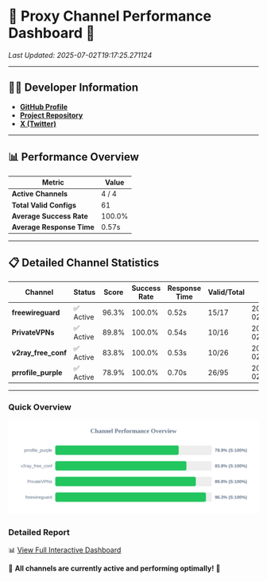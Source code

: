 # 🌟 Proxy Channel Performance Dashboard 🌟

_Last Updated: 2025-07-02T19:17:25.271124_

---

## 👩‍💻 Developer Information

- **[GitHub Profile](https://github.com/4n0nymou3)**  
- **[Project Repository](https://github.com/4n0nymou3/multi-proxy-config-fetcher)**  
- **[X (Twitter)](https://x.com/4n0nymou3)**  

---

## 📊 Performance Overview

| Metric                | Value       |
|-----------------------|-------------|
| **Active Channels**   | 4 / 4       |
| **Total Valid Configs** | 61          |
| **Average Success Rate** | 100.0%      |
| **Average Response Time** | 0.57s       |

---

## 📋 Detailed Channel Statistics

| Channel          | Status     | Score  | Success Rate | Response Time | Valid/Total | Last Success               |
|------------------|------------|--------|--------------|---------------|-------------|----------------------------|
| **freewireguard**  | ✅ Active  | 96.3%  | 100.0% | 0.52s         | 15/17       | 2025-07-02T19:17:25.269312 |
| **PrivateVPNs**  | ✅ Active  | 89.8%  | 100.0% | 0.54s         | 10/16       | 2025-07-02T19:17:24.719047 |
| **v2ray_free_conf**  | ✅ Active  | 83.8%  | 100.0% | 0.53s         | 10/26       | 2025-07-02T19:17:24.143566 |
| **prrofile_purple**  | ✅ Active  | 78.9%  | 100.0% | 0.70s         | 26/95       | 2025-07-02T19:17:23.530327 |

---

### Quick Overview
<div align="center">
  <a href="https://raw.githubusercontent.com/nullluser/NullRepo/refs/heads/main/assets/channel_stats_chart.svg">
    <img src="https://raw.githubusercontent.com/nullluser/NullRepo/refs/heads/main/assets/channel_stats_chart.svg" alt="Source Performance Statistics" width="800">
  </a>
</div>

### Detailed Report
📊 [View Full Interactive Dashboard](https://htmlpreview.github.io/?https://github.com/nullluser/NullRepo/blob/main/assets/performance_report.html)

🎉 **All channels are currently active and performing optimally!** 🎉

